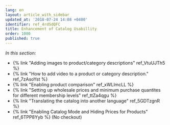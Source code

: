 ```yaml
---
lang: en
layout: article_with_sidebar
updated_at: '2018-07-24 14:08 +0400'
identifier: ref_4rdSdQFC
title: Enhancement of Catalog Usabillity
order: 1000
published: true
---
```

_In this section:_

*   {% link "Adding images to product/category descriptions" ref_VtuUJTh5 %}
*   {% link "How to add video to a product or category description." ref_7zAsoYst %}
*   {% link "Enabling product comparison" ref_xWLlmcLL %}
*   {% link "Setting up wholesale prices and minimum purchase quantites for different membership levels" ref_ttZa4qgu %}
*   {% link "Translating the catalog into another language" ref_5GDTzgnR %}
*   {% link "Enabling Catalog Mode and Hiding Prices for Products" ref_6TPP8Yyb %} (No checkout)
